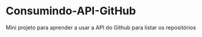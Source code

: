 # Consumindo-API-GitHub
Mini projeto para aprender a usar a API do Github para listar os repositórios

